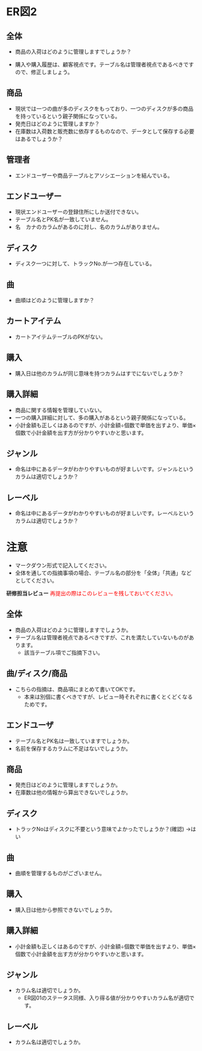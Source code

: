 # ER図2
## 全体
- 商品の入荷はどのように管理しますでしょうか？

- 購入や購入履歴は、顧客視点です。テーブル名は管理者視点であるべきですので、修正しましょう。

## 商品
- 現状では一つの曲が多のディスクをもっており、一つのディスクが多の商品を持っているという親子関係になっている。
- 発売日はどのように管理しますか？
- 在庫数は入荷数と販売数に依存するものなので、データとして保存する必要はあるでしょうか？

## 管理者
- エンドユーザーや商品テーブルとアソシエーションを結んでいる。

## エンドユーザー
- 現状エンドユーザーの登録住所にしか送付できない。
- テーブル名とPK名が一致していません。
- 名　カナのカラムがあるのに対し、名のカラムがありません。

## ディスク
- ディスク一つに対して、トラックNo.が一つ存在している。

## 曲
- 曲順はどのように管理しますか？

## カートアイテム
- カートアイテムテーブルのPKがない。

## 購入
- 購入日は他のカラムが同じ意味を持つカラムはすでにないでしょうか？

## 購入詳細
- 商品に関する情報を管理していない。
- 一つの購入詳細に対して、多の購入があるという親子関係になっている。
- 小計金額も正しくはあるのですが、小計金額÷個数で単価を出すより、単価×個数で小計金額を出す方が分かりやすいかと思います。

## ジャンル
- 命名は中にあるデータがわかりやすいものが好ましいです。ジャンルというカラムは適切でしょうか？

## レーベル
- 命名は中にあるデータがわかりやすいものが好ましいです。レーベルというカラムは適切でしょうか？


# 注意
* マークダウン形式で記入してください。
* 全体を通しての指摘事項の場合、テーブル名の部分を「全体」「共通」などとしてください。


**研修担当レビュー**
<font color="Red">再提出の際はこのレビューを残しておいてください。</font>

## 全体
- 商品の入荷はどのように管理しますでしょうか。
- テーブル名は管理者視点であるべきですが、これを満たしていないものがあります。
  - 該当テーブル項でご指摘下さい。

## 曲/ディスク/商品
- こちらの指摘は、商品項にまとめて書いてOKです。
  - 本来は別個に書くべきですが、レビュー時それぞれに書くとくどくなるためです。

## エンドユーザ
- テーブル名とPK名は一致していますでしょうか。
- 名前を保存するカラムに不足はないでしょうか。

## 商品
- 発売日はどのように管理しますでしょうか。
- 在庫数は他の情報から算出できないでしょうか。

## ディスク
- トラックNoはディスクに不要という意味でよかったでしょうか？(確認)
→はい

## 曲
- 曲順を管理するものがございません。

## 購入
- 購入日は他から参照できないでしょうか。

## 購入詳細
- 小計金額も正しくはあるのですが、小計金額÷個数で単価を出すより、単価×個数で小計金額を出す方が分かりやすいかと思います。

## ジャンル
- カラム名は適切でしょうか。
  - ER図01のステータス同様、入り得る値が分かりやすいカラム名が適切です。

## レーベル
- カラム名は適切でしょうか。
